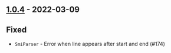## [1.0.4](https://github.com/Kevin-Lee/whatsub/issues?utf8=%E2%9C%93&q=is%3Aissue+is%3Aclosed+milestone%3Amilestone9) - 2022-03-09


## Fixed
* `SmiParser` - Error when line appears after start and end (#174)

